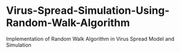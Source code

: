 # Virus-Spread-Simulation-Using-Random-Walk-Algorithm
Implementation of Random Walk Algorithm in Virus Spread Model and Simulation
